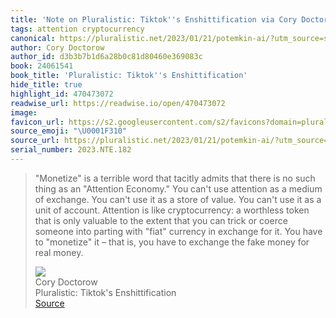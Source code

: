 ```yaml
---
title: 'Note on Pluralistic: Tiktok''s Enshittification via Cory Doctorow'
tags: attention cryptocurrency
canonical: https://pluralistic.net/2023/01/21/potemkin-ai/?utm_source=substack&utm_medium=email
author: Cory Doctorow
author_id: d3b3b7b1d6a28b0c81d80460e369083c
book: 24061541
book_title: 'Pluralistic: Tiktok''s Enshittification'
hide_title: true
highlight_id: 470473072
readwise_url: https://readwise.io/open/470473072
image:
favicon_url: https://s2.googleusercontent.com/s2/favicons?domain=pluralistic.net
source_emoji: "\U0001F310"
source_url: https://pluralistic.net/2023/01/21/potemkin-ai/?utm_source=substack&utm_medium=email#:~:text=%22Monetize%22%20is%20a,for%20real%20money.
serial_number: 2023.NTE.182
---
```

> "Monetize" is a terrible word that tacitly admits that there is no such thing as an "Attention Economy." You can't use attention as a medium of exchange. You can't use it as a store of value. You can't use it as a unit of account. Attention is like cryptocurrency: a worthless token that is only valuable to the extent that you can trick or coerce someone into parting with "fiat" currency in exchange for it. You have to "monetize" it – that is, you have to exchange the fake money for real money.
> <div class="quoteback-footer"><div class="quoteback-avatar"><img class="mini-favicon" src="https://s2.googleusercontent.com/s2/favicons?domain=pluralistic.net"></div><div class="quoteback-metadata"><div class="metadata-inner"><span style="display:none">FROM:</span><div aria-label="Cory Doctorow" class="quoteback-author"> Cory Doctorow</div><div aria-label="Pluralistic: Tiktok's Enshittification" class="quoteback-title"> Pluralistic: Tiktok's Enshittification</div></div></div><div class="quoteback-backlink"><a target="_blank" aria-label="go to the full text of this quotation" rel="noopener" href="https://pluralistic.net/2023/01/21/potemkin-ai/?utm_source=substack&utm_medium=email#:~:text=%22Monetize%22%20is%20a,for%20real%20money." class="quoteback-arrow"> Source</a></div></div>